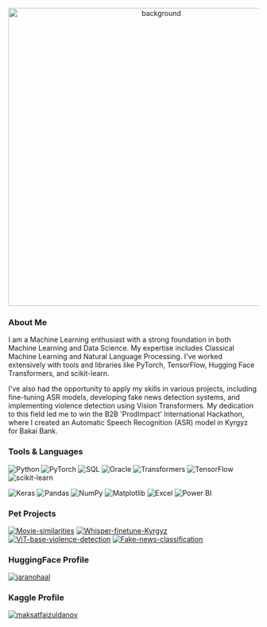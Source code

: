 <p align="center">
  <img src="https://github.com/user-attachments/assets/626ba47d-d271-47a7-848c-6c88d93363fc" width="600" alt="background">
</p>

### About Me

I am a Machine Learning enthusiast with a strong foundation in both Machine Learning and Data Science. My expertise includes Classical Machine Learning and Natural Language Processing. I've worked extensively with tools and libraries like PyTorch, TensorFlow, Hugging Face Transformers, and scikit-learn. 

I've also had the opportunity to apply my skills in various projects, including fine-tuning ASR models, developing fake news detection systems, and implementing violence detection using Vision Transformers. My dedication to this field led me to win the B2B 'ProdImpact' International Hackathon, where I created an Automatic Speech Recognition (ASR) model in Kyrgyz for Bakai Bank.


### Tools & Languages

![Python](https://img.shields.io/badge/-Python-000?&logo=Python)
![PyTorch](https://img.shields.io/badge/-PyTorch-000?&logo=PyTorch)
![SQL](https://img.shields.io/badge/-SQL-000?&logo=MySQL)
![Oracle](https://img.shields.io/badge/-Oracle-000?&logo=Oracle)
![Transformers](https://img.shields.io/badge/-Transformers-000?&logo=Hugging%20Face)
![TensorFlow](https://img.shields.io/badge/-TensorFlow-000?&logo=TensorFlow)
![scikit-learn](https://img.shields.io/badge/-scikit--learn-000?&logo=scikit-learn)

![Keras](https://img.shields.io/badge/-Keras-000?&logo=Keras)
![Pandas](https://img.shields.io/badge/-Pandas-000?&logo=Pandas)
![NumPy](https://img.shields.io/badge/-NumPy-000?&logo=NumPy)
![Matplotlib](https://img.shields.io/badge/-Matplotlib-000?&logo=Matplotlib)
![Excel](https://img.shields.io/badge/-Excel-000?&logo=Microsoft%20Excel)
![Power BI](https://img.shields.io/badge/-Power%20BI-000?&logo=Power%20BI)


### Pet Projects

[![Movie-similarities](https://img.shields.io/badge/-Movie--similarities-000?&logo=GitHub)](https://github.com/jaranohaal/Movie-similarities)
[![Whisper-finetune-Kyrgyz](https://img.shields.io/badge/-Whisper--finetune--Kyrgyz-000?&logo=GitHub)](https://github.com/jaranohaal/Whisper-finetune-Kyrgyz)
[![ViT-base-violence-detection](https://img.shields.io/badge/-ViT--base--violence--detection-000?&logo=GitHub)](https://github.com/jaranohaal/vit-base-violence-detection)
[![Fake-news-classification](https://img.shields.io/badge/-Fake--news--classification-000?&logo=GitHub)](https://github.com/jaranohaal/Fake-news-classification)

### HuggingFace Profile
[![jaranohaal](https://img.shields.io/badge/-jaranohaal-000?&logo=Hugging%20Face)](https://huggingface.co/jaranohaal)

### Kaggle Profile
[![maksatfaizuldanov](https://img.shields.io/badge/-maksatfaizuldanov-000?&logo=Kaggle)](https://www.kaggle.com/maksatfaizuldanov)

<!---
jaranohaal/jaranohaal is a ✨ special ✨ repository because its `README.md` (this file) appears on your GitHub profile.
You can click the Preview link to take a look at your changes.
--->
